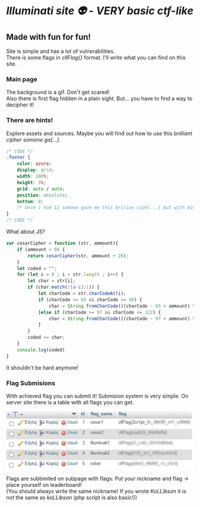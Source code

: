 # *Illuminati site :alien: - *VERY* basic ctf-like*
## Made with fun for fun!

Site is simple and has a lot of vulnerabilities.  
There is some flags in _cllFlag{}_ format.
I'll write what you can find on this site.  

### Main page
The background is a gif. Don't get scared!  
Also there is first flag hidden in a plain sight.
But... you have to find a way to decipher it!

### There are hints!
Explore assets and sources. Maybe you will find out how to use this _brilliant cipher somone ga[...]_.  

```css
/* CODE */
.footer {
    color: azure;
    display: grid;
    width: 100%;
    height: 5%;
    grid: auto / auto;
    position: absolute;
    bottom: 0;
    /* Once i had 12 somone gave me this brilian ciph[...] but with minus[...]*/
}
/* CODE */
```
What about JS?
```javascript
var cesarCipher = function (str, ammount){
    if (ammount < 0) {
        return cesarCipher(str, ammount + 26);
    }
    let coded = "";
    for (let i = 0 ; i < str.length ; i++) {
        let char = str[i];
        if (char.match(/[a-z]/i)) {
            let charCode = str.charCodeAt(i);
            if (charCode >= 65 && charCode <= 90) {
                char = String.fromCharCode(((charCode - 65 + ammount) % 26) + 65);
            }else if (charCode >= 97 && charCode <= 122) {
                char = String.fromCharCode(((charCode - 97 + ammount) % 26) + 97);
            }
        }
        coded += char;
    }
    console.log(coded)
}
```
It shouldn't be hard anymore!

### Flag Submisions
With achieved flag you can submit it!
Submision system is very simple. On server site there is a table with all flags you can get.  

![Flags DB](/images-site/flags-db.jpg)

Flags are subbmited on subpage with flags. Put your nickname and flag -> place yourself on leaderboard!  
(You should always write the same nickname! If you wrote _KoLLibson_ it is not the same as _koLLibson_ (php script is also basic!))  



